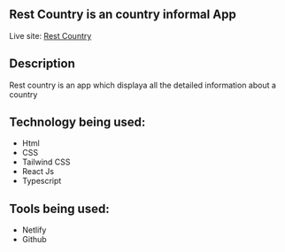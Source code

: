## Rest Country is an country informal App

Live site:  [Rest Country](https://rest-countries-lithuania.netlify.app/)

## Description
Rest country is an app which displaya all the detailed information about a country

## Technology being used:
* Html
* CSS
* Tailwind CSS
* React Js
* Typescript

## Tools being used:
* Netlify
* Github






